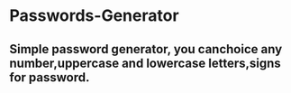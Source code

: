 # Passwords-Generator

## Simple password generator, you canchoice any number,uppercase and lowercase letters,signs for password.
